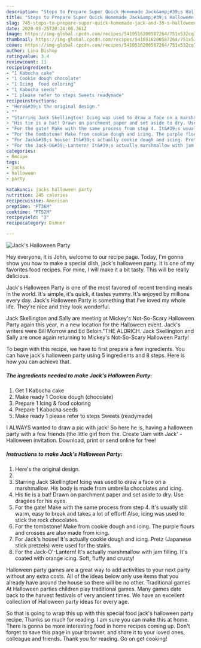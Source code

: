 ```yaml
---
description: "Steps to Prepare Super Quick Homemade Jack&amp;#39;s Halloween Party"
title: "Steps to Prepare Super Quick Homemade Jack&amp;#39;s Halloween Party"
slug: 745-steps-to-prepare-super-quick-homemade-jack-and-39-s-halloween-party
date: 2020-05-25T20:24:08.361Z
image: https://img-global.cpcdn.com/recipes/5410516200587264/751x532cq70/jacks-halloween-party-recipe-main-photo.jpg
thumbnail: https://img-global.cpcdn.com/recipes/5410516200587264/751x532cq70/jacks-halloween-party-recipe-main-photo.jpg
cover: https://img-global.cpcdn.com/recipes/5410516200587264/751x532cq70/jacks-halloween-party-recipe-main-photo.jpg
author: Lina Bishop
ratingvalue: 3.4
reviewcount: 11
recipeingredient:
- "1 Kabocha cake"
- "1 Cookie dough chocolate"
- "1 Icing  food coloring"
- "1 Kabocha seeds"
- "1 please refer to steps Sweets readymade"
recipeinstructions:
- "Here&#39;s the original design."
- ""
- "Starring Jack Skellington! Icing was used to draw a face on a marshmallow. His body is made from umbrella chocolates and icing."
- "His tie is a bat! Drawn on parchment paper and set aside to dry. Use dragées for his eyes."
- "For the gate! Make with the same process from step 4. It&#39;s usually still warm, easy to break and takes a lot of effort! Also, icing was used to stick the rock chocolates."
- "For the tombstone! Make from cookie dough and icing. The purple flours and crosses are also made from icing."
- "For Jack&#39;s house! It&#39;s actually cookie dough and icing. Pretz (Japanese stick pretzels) were used for the stairs."
- "For the Jack-O&#39;-Lantern! It&#39;s actually marshmallow with jam filling. It&#39;s coated with orange icing. Soft, fluffy and crusty!"
categories:
- Recipe
tags:
- jacks
- halloween
- party

katakunci: jacks halloween party 
nutrition: 245 calories
recipecuisine: American
preptime: "PT36M"
cooktime: "PT52M"
recipeyield: "3"
recipecategory: Dinner

---
```



![Jack&#39;s Halloween Party](https://img-global.cpcdn.com/recipes/5410516200587264/751x532cq70/jacks-halloween-party-recipe-main-photo.jpg)

Hey everyone, it is John, welcome to our recipe page. Today, I'm gonna show you how to make a special dish, jack&#39;s halloween party. It is one of my favorites food recipes. For mine, I will make it a bit tasty. This will be really delicious.

Jack&#39;s Halloween Party is one of the most favored of recent trending meals in the world. It's simple, it's quick, it tastes yummy. It's enjoyed by millions every day. Jack&#39;s Halloween Party is something that I've loved my whole life. They're nice and they look wonderful.

Jack Skellington and Sally are meeting at Mickey&#39;s Not-So-Scary Halloween Party again this year, in a new location for the Halloween event. Jack&#39;s writers were Bill Morrow and Ed Beloin.&#34;THE ALDRICH. Jack Skellington and Sally are once again returning to Mickey&#39;s Not-So-Scary Halloween Party!


To begin with this recipe, we have to first prepare a few ingredients. You can have jack&#39;s halloween party using 5 ingredients and 8 steps. Here is how you can achieve that.

<!--inarticleads1-->

##### The ingredients needed to make Jack&#39;s Halloween Party:

1. Get 1 Kabocha cake
1. Make ready 1 Cookie dough (chocolate)
1. Prepare 1 Icing &amp; food coloring
1. Prepare 1 Kabocha seeds
1. Make ready 1 please refer to steps Sweets (readymade)


I ALWAYS wanted to draw a pic with jack! So here he is, having a halloween party with a few friends (the little girl from the. Create &#39;Jam with Jack&#39; - Halloween invitation. Download, print or send online for free! 

<!--inarticleads2-->

##### Instructions to make Jack&#39;s Halloween Party:

1. Here&#39;s the original design.
1. 
1. Starring Jack Skellington! Icing was used to draw a face on a marshmallow. His body is made from umbrella chocolates and icing.
1. His tie is a bat! Drawn on parchment paper and set aside to dry. Use dragées for his eyes.
1. For the gate! Make with the same process from step 4. It&#39;s usually still warm, easy to break and takes a lot of effort! Also, icing was used to stick the rock chocolates.
1. For the tombstone! Make from cookie dough and icing. The purple flours and crosses are also made from icing.
1. For Jack&#39;s house! It&#39;s actually cookie dough and icing. Pretz (Japanese stick pretzels) were used for the stairs.
1. For the Jack-O&#39;-Lantern! It&#39;s actually marshmallow with jam filling. It&#39;s coated with orange icing. Soft, fluffy and crusty!


Halloween party games are a great way to add activities to your next party without any extra costs. All of the ideas below only use items that you already have around the house so there will be no other. Traditional games At Halloween parties children play traditional games. Many games date back to the harvest festivals of very ancient times. We have an excellent collection of Halloween party ideas for every age. 

So that is going to wrap this up with this special food jack&#39;s halloween party recipe. Thanks so much for reading. I am sure you can make this at home. There is gonna be more interesting food in home recipes coming up. Don't forget to save this page in your browser, and share it to your loved ones, colleague and friends. Thank you for reading. Go on get cooking!
